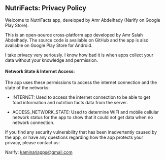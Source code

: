 ## NutriFacts: Privacy Policy

Welcome to NutriFacts app, developed by Amr Abdelhady (Narify on Google Play Store).

This is an open-source cross-platform app developed by Amr Salah Abdelhady. The source code is available on GitHub and the app is also available on Google Play Store for Android.

I take privacy very seriously. I know how bad it is when apps collect your data without your knowledge and permission.

#### Network State & Internet Access:

The app uses these permissions to access the internet connection and the state of the networks:

- INTERNET: Used to access the internet connection to be able to get food information and nutrition facts data from the server.

- ACCESS_NETWORK_STATE: Used to determine WIFI and mobile cellular network status for the app to show that it could not get data when no network connection. 

If you find any security vulnerability that has been inadvertently caused by the app, or have any questions regarding how the app protects your privacy, please contact us:

Narify: kaminariapps@gmail.com

